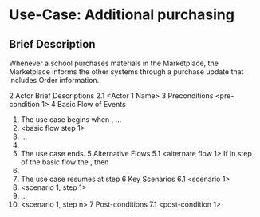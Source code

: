 # Use-Case: Additional purchasing

## Brief Description

Whenever a school purchases materials in the Marketplace, the Marketplace informs the other systems through a purchase update that includes Order information.

2	Actor Brief Descriptions
2.1	<Actor 1 Name>
3	Preconditions
<pre-condition 1>
4	Basic Flow of Events
1.	The use case begins when <actor>, <does something>…
2.	<basic flow step 1>
3.	… 
4.	<basic flow step n>
5.	The use case ends.
5	Alternative Flows
5.1	<alternate flow 1>
If in step <x> of the basic flow the <actor or system does something>, then 
1.	<describe flow>  
2.	The use case resumes at step <y>
6	Key Scenarios
6.1	<scenario 1>
1.	<scenario 1, step 1>
2.	…
3.	<scenario 1, step n>
7	Post-conditions
7.1	<post-condition 1>
